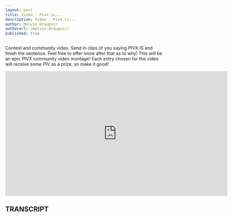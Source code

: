 ```yaml
---
layout: post
title: Video - Pivx is...
description: Video - Pivx is...
author: Melvin Draupnir
authorurl: /melvin-draupnir/
published: true
---
```


<p>Contest and community video. Send in clips of you saying PIVX IS and finish the sentence. Feel free to offer more after that as to why! This will be an epic PIVX community video montage! Each entry chosen for the video will receive some PIV as a prize, so make it good!</p>

<center><iframe width="700" height="394" src="https://www.youtube.com/embed/trmxbx2WiKI" frameborder="0" allowfullscreen></iframe></center>

<h2>TRANSCRIPT</h2>
